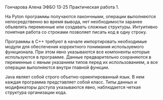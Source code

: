 Гончарова Алена ЭФБО 13-25 Практическая работа 1.

На Pyton программы получаются лакончными, операции выполняются непосредственно во время вывода, нет необходимости заранее объявлять переменные или создавать сложные структуры. Интуитивно понятная работа со строками позволяет писать код в одну строку.

Программы в C++ требуют в начале импортировать необходимые модули для обеспечения корректного понимания используемого функционала. При этом явно указываются все компоненты которые используются в программе. Данные предварительно сохраняются в переменные с явным указанием типов перед их использованием, а все операции выполняются внутри главной функции.

Java являет собой строго объетно-ориентированный язык. В нем каждая программа представляет собой класс. Типы данных и модификаторы доступа указываются явно, наблюдается четкая структура организации кода.
